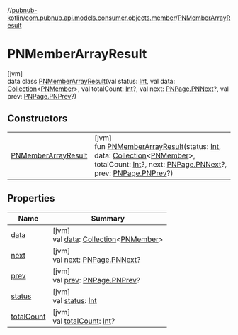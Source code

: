 //[pubnub-kotlin](../../../index.md)/[com.pubnub.api.models.consumer.objects.member](../index.md)/[PNMemberArrayResult](index.md)

# PNMemberArrayResult

[jvm]\
data class [PNMemberArrayResult](index.md)(val status: [Int](https://kotlinlang.org/api/latest/jvm/stdlib/kotlin/-int/index.html), val data: [Collection](https://kotlinlang.org/api/latest/jvm/stdlib/kotlin.collections/-collection/index.html)&lt;[PNMember](../-p-n-member/index.md)&gt;, val totalCount: [Int](https://kotlinlang.org/api/latest/jvm/stdlib/kotlin/-int/index.html)?, val next: [PNPage.PNNext](../../com.pubnub.api.models.consumer.objects/-p-n-page/-p-n-next/index.md)?, val prev: [PNPage.PNPrev](../../com.pubnub.api.models.consumer.objects/-p-n-page/-p-n-prev/index.md)?)

## Constructors

| | |
|---|---|
| [PNMemberArrayResult](-p-n-member-array-result.md) | [jvm]<br>fun [PNMemberArrayResult](-p-n-member-array-result.md)(status: [Int](https://kotlinlang.org/api/latest/jvm/stdlib/kotlin/-int/index.html), data: [Collection](https://kotlinlang.org/api/latest/jvm/stdlib/kotlin.collections/-collection/index.html)&lt;[PNMember](../-p-n-member/index.md)&gt;, totalCount: [Int](https://kotlinlang.org/api/latest/jvm/stdlib/kotlin/-int/index.html)?, next: [PNPage.PNNext](../../com.pubnub.api.models.consumer.objects/-p-n-page/-p-n-next/index.md)?, prev: [PNPage.PNPrev](../../com.pubnub.api.models.consumer.objects/-p-n-page/-p-n-prev/index.md)?) |

## Properties

| Name | Summary |
|---|---|
| [data](data.md) | [jvm]<br>val [data](data.md): [Collection](https://kotlinlang.org/api/latest/jvm/stdlib/kotlin.collections/-collection/index.html)&lt;[PNMember](../-p-n-member/index.md)&gt; |
| [next](next.md) | [jvm]<br>val [next](next.md): [PNPage.PNNext](../../com.pubnub.api.models.consumer.objects/-p-n-page/-p-n-next/index.md)? |
| [prev](prev.md) | [jvm]<br>val [prev](prev.md): [PNPage.PNPrev](../../com.pubnub.api.models.consumer.objects/-p-n-page/-p-n-prev/index.md)? |
| [status](status.md) | [jvm]<br>val [status](status.md): [Int](https://kotlinlang.org/api/latest/jvm/stdlib/kotlin/-int/index.html) |
| [totalCount](total-count.md) | [jvm]<br>val [totalCount](total-count.md): [Int](https://kotlinlang.org/api/latest/jvm/stdlib/kotlin/-int/index.html)? |
